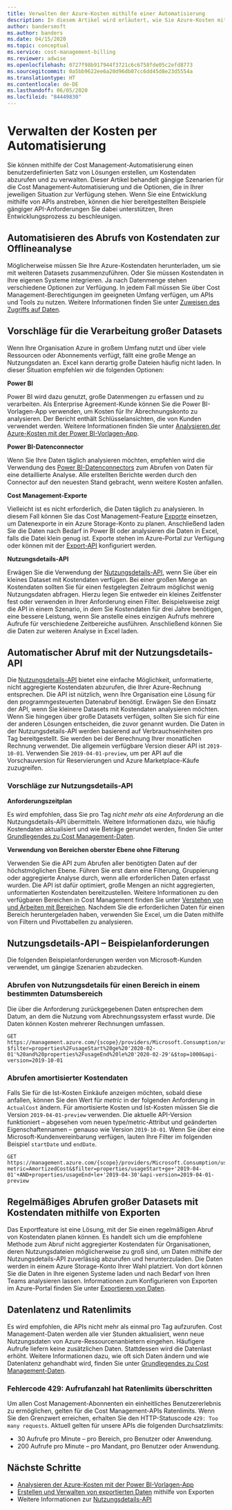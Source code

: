 ```yaml
---
title: Verwalten der Azure-Kosten mithilfe einer Automatisierung
description: In diesem Artikel wird erläutert, wie Sie Azure-Kosten mithilfe einer Automatisierung verwalten können.
author: bandersmsft
ms.author: banders
ms.date: 04/15/2020
ms.topic: conceptual
ms.service: cost-management-billing
ms.reviewer: adwise
ms.openlocfilehash: 0727f98b917944f3721c6c6758fde05c2efd8773
ms.sourcegitcommit: 0a5bb9622ee6a20d96db07cc6dd45d8e23d5554a
ms.translationtype: HT
ms.contentlocale: de-DE
ms.lasthandoff: 06/05/2020
ms.locfileid: "84449830"
---
```

# <a name="manage-costs-with-automation"></a>Verwalten der Kosten per Automatisierung

Sie können mithilfe der Cost Management-Automatisierung einen benutzerdefinierten Satz von Lösungen erstellen, um Kostendaten abzurufen und zu verwalten. Dieser Artikel behandelt gängige Szenarien für die Cost Management-Automatisierung und die Optionen, die in Ihrer jeweiligen Situation zur Verfügung stehen. Wenn Sie eine Entwicklung mithilfe von APIs anstreben, können die hier bereitgestellten Beispiele gängiger API-Anforderungen Sie dabei unterstützen, Ihren Entwicklungsprozess zu beschleunigen.

## <a name="automate-cost-data-retrieval-for-offline-analysis"></a>Automatisieren des Abrufs von Kostendaten zur Offlineanalyse

Möglicherweise müssen Sie Ihre Azure-Kostendaten herunterladen, um sie mit weiteren Datasets zusammenzuführen. Oder Sie müssen Kostendaten in Ihre eigenen Systeme integrieren. Ja nach Datenmenge stehen verschiedene Optionen zur Verfügung. In jedem Fall müssen Sie über Cost Management-Berechtigungen im geeigneten Umfang verfügen, um APIs und Tools zu nutzen. Weitere Informationen finden Sie unter [Zuweisen des Zugriffs auf Daten](https://docs.microsoft.com/azure/cost-management-billing/costs/assign-access-acm-data).

## <a name="suggestions-for-handling-large-datasets"></a>Vorschläge für die Verarbeitung großer Datasets

Wenn Ihre Organisation Azure in großem Umfang nutzt und über viele Ressourcen oder Abonnements verfügt, fällt eine große Menge an Nutzungsdaten an. Excel kann derartig große Dateien häufig nicht laden. In dieser Situation empfehlen wir die folgenden Optionen:

**Power BI**

Power BI wird dazu genutzt, große Datenmengen zu erfassen und zu verarbeiten. Als Enterprise Agreement-Kunde können Sie die Power BI-Vorlagen-App verwenden, um Kosten für Ihr Abrechnungskonto zu analysieren. Der Bericht enthält Schlüsselansichten, die von Kunden verwendet werden. Weitere Informationen finden Sie unter [Analysieren der Azure-Kosten mit der Power BI-Vorlagen-App](https://docs.microsoft.com/azure/cost-management-billing/costs/analyze-cost-data-azure-cost-management-power-bi-template-app).

**Power BI-Datenconnector**

Wenn Sie Ihre Daten täglich analysieren möchten, empfehlen wird die Verwendung des [Power BI-Datenconnectors](https://docs.microsoft.com/power-bi/connect-data/desktop-connect-azure-cost-management) zum Abrufen von Daten für eine detaillierte Analyse. Alle erstellten Berichte werden durch den Connector auf den neuesten Stand gebracht, wenn weitere Kosten anfallen.

**Cost Management-Exporte**

Vielleicht ist es nicht erforderlich, die Daten täglich zu analysieren. In diesem Fall können Sie das Cost Management-Feature [Exporte](https://docs.microsoft.com/azure/cost-management-billing/costs/tutorial-export-acm-data) einsetzen, um Datenexporte in ein Azure Storage-Konto zu planen. Anschließend laden Sie die Daten nach Bedarf in Power BI oder analysieren die Daten in Excel, falls die Datei klein genug ist. Exporte stehen im Azure-Portal zur Verfügung oder können mit der [Export-API](https://docs.microsoft.com/rest/api/cost-management/exports) konfiguriert werden.

**Nutzungsdetails-API**

Erwägen Sie die Verwendung der [Nutzungsdetails-API](https://docs.microsoft.com/rest/api/consumption/usageDetails), wenn Sie über ein kleines Dataset mit Kostendaten verfügen. Bei einer großen Menge an Kostendaten sollten Sie für einen festgelegten Zeitraum möglichst wenig Nutzungsdaten abfragen. Hierzu legen Sie entweder ein kleines Zeitfenster fest oder verwenden in Ihrer Anforderung einen Filter. Beispielsweise zeigt die API in einem Szenario, in dem Sie Kostendaten für drei Jahre benötigen, eine bessere Leistung, wenn Sie anstelle eines einzigen Aufrufs mehrere Aufrufe für verschiedene Zeitbereiche ausführen. Anschließend können Sie die Daten zur weiteren Analyse in Excel laden.

## <a name="automate-retrieval-with-usage-details-api"></a>Automatischer Abruf mit der Nutzungsdetails-API

Die [Nutzungsdetails-API](https://docs.microsoft.com/rest/api/consumption/usageDetails) bietet eine einfache Möglichkeit, unformatierte, nicht aggregierte Kostendaten abzurufen, die Ihrer Azure-Rechnung entsprechen. Die API ist nützlich, wenn Ihre Organisation eine Lösung für den programmgesteuerten Datenabruf benötigt. Erwägen Sie den Einsatz der API, wenn Sie kleinere Datasets mit Kostendaten analysieren möchten. Wenn Sie hingegen über große Datasets verfügen, sollten Sie sich für eine der anderen Lösungen entscheiden, die zuvor genannt wurden. Die Daten in der Nutzungsdetails-API werden basierend auf Verbrauchseinheiten pro Tag bereitgestellt. Sie werden bei der Berechnung Ihrer monatlichen Rechnung verwendet. Die allgemein verfügbare Version dieser API ist `2019-10-01`. Verwenden Sie `2019-04-01-preview`, um per API auf die Vorschauversion für Reservierungen und Azure Marketplace-Käufe zuzugreifen.

### <a name="usage-details-api-suggestions"></a>Vorschläge zur Nutzungsdetails-API

**Anforderungszeitplan**

Es wird empfohlen, dass Sie pro Tag _nicht mehr als eine Anforderung_ an die Nutzungsdetails-API übermitteln. Weitere Informationen dazu, wie häufig Kostendaten aktualisiert und wie Beträge gerundet werden, finden Sie unter [Grundlegendes zu Cost Management-Daten](https://docs.microsoft.com/azure/cost-management-billing/costs/understand-cost-mgt-data#rated-usage-data-refresh-schedule).

**Verwendung von Bereichen oberster Ebene ohne Filterung**

Verwenden Sie die API zum Abrufen aller benötigten Daten auf der höchstmöglichen Ebene. Führen Sie erst dann eine Filterung, Gruppierung oder aggregierte Analyse durch, wenn alle erforderlichen Daten erfasst wurden. Die API ist dafür optimiert, große Mengen an nicht aggregierten, unformatierten Kostendaten bereitzustellen. Weitere Informationen zu den verfügbaren Bereichen in Cost Management finden Sie unter [Verstehen von und Arbeiten mit Bereichen](https://docs.microsoft.com/azure/cost-management-billing/costs/understand-work-scopes). Nachdem Sie die erforderlichen Daten für einen Bereich heruntergeladen haben, verwenden Sie Excel, um die Daten mithilfe von Filtern und Pivottabellen zu analysieren.

## <a name="example-usage-details-api-requests"></a>Nutzungsdetails-API – Beispielanforderungen

Die folgenden Beispielanforderungen werden von Microsoft-Kunden verwendet, um gängige Szenarien abzudecken.

### <a name="get-usage-details-for-a-scope-during-specific-date-range"></a>Abrufen von Nutzungsdetails für einen Bereich in einem bestimmten Datumsbereich

Die über die Anforderung zurückgegebenen Daten entsprechen dem Datum, an dem die Nutzung vom Abrechnungssystem erfasst wurde. Die Daten können Kosten mehrerer Rechnungen umfassen.

```http
GET https://management.azure.com/{scope}/providers/Microsoft.Consumption/usageDetails?$filter=properties%2FusageStart%20ge%20'2020-02-01'%20and%20properties%2FusageEnd%20le%20'2020-02-29'&$top=1000&api-version=2019-10-01

```

### <a name="get-amortized-cost-details"></a>Abrufen amortisierter Kostendaten

Falls Sie für die Ist-Kosten Einkäufe anzeigen möchten, sobald diese anfallen, können Sie den Wert für *metric* in der folgenden Anforderung in `ActualCost` ändern. Für amortisierte Kosten und Ist-Kosten müssen Sie die Version `2019-04-01-preview` verwenden. Die aktuelle API-Version funktioniert – abgesehen vom neuen type/metric-Attribut und geänderten Eigenschaftennamen – genauso wie Version `2019-10-01`. Wenn Sie über eine Microsoft-Kundenvereinbarung verfügen, lauten Ihre Filter im folgenden Beispiel `startDate` und `endDate`.

```http
GET https://management.azure.com/{scope}/providers/Microsoft.Consumption/usageDetails?metric=AmortizedCost&$filter=properties/usageStart+ge+'2019-04-01'+AND+properties/usageEnd+le+'2019-04-30'&api-version=2019-04-01-preview
```

## <a name="retrieve-large-cost-datasets-recurringly-with-exports"></a>Regelmäßiges Abrufen großer Datasets mit Kostendaten mithilfe von Exporten

Das Exportfeature ist eine Lösung, mit der Sie einen regelmäßigen Abruf von Kostendaten planen können. Es handelt sich um die empfohlene Methode zum Abruf nicht aggregierter Kostendaten für Organisationen, deren Nutzungsdateien möglicherweise zu groß sind, um Daten mithilfe der Nutzungsdetails-API zuverlässig abzurufen und herunterzuladen. Die Daten werden in einem Azure Storage-Konto Ihrer Wahl platziert. Von dort können Sie die Daten in Ihre eigenen Systeme laden und nach Bedarf von Ihren Teams analysieren lassen. Informationen zum Konfigurieren von Exporten im Azure-Portal finden Sie unter [Exportieren von Daten](https://docs.microsoft.com/azure/cost-management-billing/costs/tutorial-export-acm-data).

## <a name="data-latency-and-rate-limits"></a>Datenlatenz und Ratenlimits

Es wird empfohlen, die APIs nicht mehr als einmal pro Tag aufzurufen. Cost Management-Daten werden alle vier Stunden aktualisiert, wenn neue Nutzungsdaten von Azure-Ressourcenanbietern eingehen. Häufigere Aufrufe liefern keine zusätzlichen Daten. Stattdessen wird die Datenlast erhöht. Weitere Informationen dazu, wie oft sich Daten ändern und wie Datenlatenz gehandhabt wird, finden Sie unter [Grundlegendes zu Cost Management-Daten](https://docs.microsoft.com/azure/cost-management-billing/costs/understand-cost-mgt-data).

### <a name="error-code-429---call-count-has-exceeded-rate-limits"></a>Fehlercode 429: Aufrufanzahl hat Ratenlimits überschritten

Um allen Cost Management-Abonnenten ein einheitliches Benutzererlebnis zu ermöglichen, gelten für die Cost Management-APIs Ratenlimits. Wenn Sie den Grenzwert erreichen, erhalten Sie den HTTP-Statuscode `429: Too many requests`. Aktuell gelten für unsere APIs die folgenden Durchsatzlimits:

- 30 Aufrufe pro Minute – pro Bereich, pro Benutzer oder Anwendung.
- 200 Aufrufe pro Minute – pro Mandant, pro Benutzer oder Anwendung.

## <a name="next-steps"></a>Nächste Schritte

- [Analysieren der Azure-Kosten mit der Power BI-Vorlagen-App](https://docs.microsoft.com/azure/cost-management-billing/costs/analyze-cost-data-azure-cost-management-power-bi-template-app)
- [Erstellen und Verwalten von exportierten Daten](https://docs.microsoft.com/azure/cost-management-billing/costs/tutorial-export-acm-data) mithilfe von Exporten
- Weitere Informationen zur [Nutzungsdetails-API](https://docs.microsoft.com/rest/api/consumption/usageDetails)